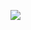 ![](http://www.plantuml.com/plantuml/proxy?cache=no&src=https://raw.githubusercontent.com/oleksandrblazhko/ai202-grebenik/ai202-grebenik-with_laboratory_work_7/2-SoftwareDesign/2.7-PlantUML/DataModel.puml)